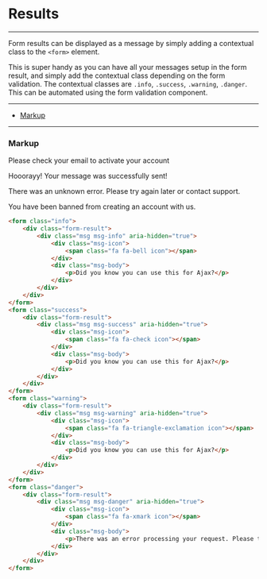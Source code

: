 # Results

---

Form results can be displayed as a message by simply adding a contextual class to the `<form>` element. 

This is super handy as you can have all your messages setup in the form result, and simply add the contextual class depending on the form validation. The contextual classes are `.info`, `.success`, `.warning`, `.danger`. This can be automated using the form validation component.

---

*   [Markup](#Markup)

---

### Markup
 
<div class="code-content-example">
	<form class="info">
	    <div class="form-result">
	        <div class="msg msg-info" aria-hidden="true">
	            <div class="msg-icon">
	                <span class="fa fa-bell icon"></span>
	            </div>
	            <div class="msg-body">
	                <p>Please check your email to activate your account</p>
	            </div>
	        </div>
	    </div>
	</form>
	<form class="success">
	    <div class="form-result">
	        <div class="msg msg-success" aria-hidden="true">
	            <div class="msg-icon">
	                <span class="fa fa-check icon"></span>
	            </div>
	            <div class="msg-body">
	                <p>Hooorayy! Your message was successfully sent!</p>
	            </div>
	        </div>
	    </div>
	</form>
	<form class="warning">
	    <div class="form-result">
	        <div class="msg msg-warning" aria-hidden="true">
	            <div class="msg-icon">
	                <span class="fa fa-triangle-exclamation icon"></span>
	            </div>
	            <div class="msg-body">
	                <p>There was an unknown error. Please try again later or contact support.</p>
	            </div>
	        </div>
	    </div>
	</form>
	<form class="danger">
	    <div class="form-result">
	        <div class="msg msg-danger" aria-hidden="true">
	            <div class="msg-icon">
	                <span class="fa fa-xmark icon"></span>
	            </div>
	            <div class="msg-body">
	                <p>You have been banned from creating an account with us.</p>
	            </div>
	        </div>
	    </div>
	</form>
</div>

```html
<form class="info">
    <div class="form-result">
        <div class="msg msg-info" aria-hidden="true">
            <div class="msg-icon">
                <span class="fa fa-bell icon"></span>
            </div>
            <div class="msg-body">
                <p>Did you know you can use this for Ajax?</p>
            </div>
        </div>
    </div>
</form>
<form class="success">
    <div class="form-result">
        <div class="msg msg-success" aria-hidden="true">
            <div class="msg-icon">
                <span class="fa fa-check icon"></span>
            </div>
            <div class="msg-body">
                <p>Did you know you can use this for Ajax?</p>
            </div>
        </div>
    </div>
</form>
<form class="warning">
    <div class="form-result">
        <div class="msg msg-warning" aria-hidden="true">
            <div class="msg-icon">
                <span class="fa fa-triangle-exclamation icon"></span>
            </div>
            <div class="msg-body">
                <p>Did you know you can use this for Ajax?</p>
            </div>
        </div>
    </div>
</form>
<form class="danger">
    <div class="form-result">
        <div class="msg msg-danger" aria-hidden="true">
            <div class="msg-icon">
                <span class="fa fa-xmark icon"></span>
            </div>
            <div class="msg-body">
                <p>There was an error processing your request. Please try again later.</p>
            </div>
        </div>
    </div>
</form>
```